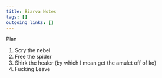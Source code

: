 ```yaml
---
title: Biarva Notes  
tags: []
outgoing links: []  
---
```


Plan

1) Scry the nebel
2) Free the spider
3) Shirk the healer (by which I mean get the amulet off of ko) 
4) Fucking Leave
